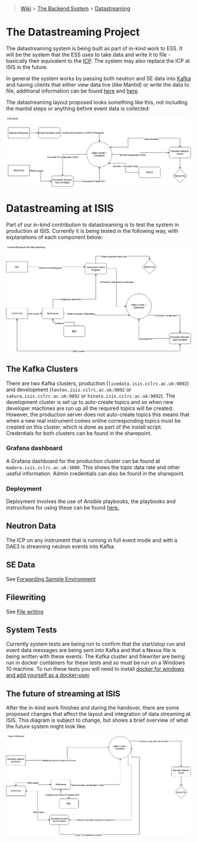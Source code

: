 > [Wiki](Home) > [The Backend System](The-Backend-System) > [Datastreaming](Datastreaming)

# The Datastreaming Project
The datastreaming system is being built as part of in-kind work to ESS. It will be the system that the ESS uses to take data and write it to file - basically their equivalent to the [ICP](DAE-and-the-ICP). The system may also replace the ICP at ISIS in the future.

In general the system works by passing both neutron and SE data into [Kafka](https://kafka.apache.org/) and having clients that either view data live (like Mantid) or write the data to file, additional information can be found [here](http://accelconf.web.cern.ch/AccelConf/icalepcs2017/papers/tupha029.pdf) and [here](https://iopscience.iop.org/article/10.1088/1742-6596/1021/1/012013). 

The datastreaming layout proposed looks something like this, not including the mantid steps or anything before event data is collected:

![](https://raw.githubusercontent.com/ISISComputingGroup/ibex_developers_manual/master/images/ESSDSLayout.png)

# Datastreaming at ISIS
Part of our in-kind contribution to datastreaming is to test the system in production at ISIS. Currently it is being tested in the following way, with explanations of each component below:

![](https://raw.githubusercontent.com/ISISComputingGroup/ibex_developers_manual/master/images/ISISDSLayout.png)

## The Kafka Clusters
There are two Kafka clusters, production (`livedata.isis.cclrc.ac.uk:9092`) and development (`tenten.isis.cclrc.ac.uk:9092` or `sakura.isis.cclrc.ac.uk:9092` or `hinata.isis.cclrc.ac.uk:9092`). The development cluster is set up to auto-create topics and so when new developer machines are run up all the required topics will be created. However, the production server does not auto-create topics this means that when a new real instrument comes online corresponding topics must be created on this cluster, which is done as part of the install script. Credentials for both clusters can be found in the sharepoint.

### Grafana dashboard
A Grafana dashboard for the production cluster can be found at `madara.isis.cclrc.ac.uk:3000`. This shows the topic data rate and other useful information. Admin credentials can also be found in the sharepoint. 

### Deployment
Deployment involves the use of Ansible playbooks, the playbooks and instructions for using these can be found [here.](https://github.com/ISISComputingGroup/ansible-kafka-centos)

## Neutron Data
The ICP on any instrument that is running in full event mode and with a DAE3 is streaming neutron events into Kafka. 

## SE Data
See [Forwarding Sample Environment](https://github.com/ISISComputingGroup/ibex_developers_manual/wiki/Datastreaming---Sample-Environment)

## Filewriting

See [File writing](https://github.com/ISISComputingGroup/ibex_developers_manual/wiki/Datastreaming---File-writing)

## System Tests
Currently system tests are being run to confirm that the start/stop run and event data messages are being sent into Kafka and that a Nexus file is being written with these events. The Kafka cluster and filewriter are being run in docker containers for these tests and so must be run on a Windows 10 machine. To run these tests you will need to install [docker for windows and add yourself as a docker-user](https://docs.docker.com/docker-for-windows/install/#install-docker-desktop-on-windows).

## The future of streaming at ISIS

After the in-kind work finishes and during the handover, there are some proposed changes that affect the layout and integration of data streaming at ISIS. This diagram is subject to change, but shows a brief overview of what the future system might look like:

![](https://raw.githubusercontent.com/ISISComputingGroup/ibex_developers_manual/master/images/FUTUREISISDSLayout.png)